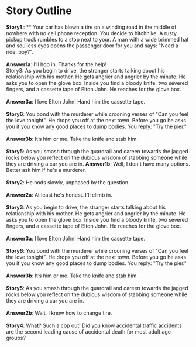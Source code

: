  
# Story Outline

__Story1__ : ** Your car has blown a tire on a winding road in the middle of nowhere with no cell phone reception. You decide to
hitchhike. A rusty pickup truck rumbles to a stop next to your. A man with a wide brimmed hat and soulless eyes opens the
passenger door for you and says: "Need a ride, boy?". <br /> <br />
__Answer1a__: I'll hop in. Thanks for the help!<br />
Story3: As you begin to drive, the stranger starts talking about his relationship with his mother. He gets angrier and
angrier by the minute. He asks you to open the glove box. Inside you find a bloody knife, two severed fingers, and
a cassette tape of Elton John. He reaches for the glove box.<br /><br />
__Answer3a__: I love Elton John! Hand him the cassette tape.<br /><br />
__Story6__: You bond with the murderer while crooning verses of "Can you feel the love tonight". He
drops you off at the next town. Before you go he asks you if you know any good places to dump bodies. You reply:
"Try the pier."<br /><br />
__Answer3b__: It’s him or me. Take the knife and stab him.<br /><br />
__Story5__: As you smash through the guardrail and careen towards the jagged rocks below you reflect
on the dubious wisdom of stabbing someone while they are driving a car you are in.
__Answer1b__: Well, I don't have many options. Better ask him if he's a murderer.<br /><br />
__Story2__: He nods slowly, unphased by the question.<br /><br />
__Answer2a__: At least he's honest. I'll climb in.<br /><br />
__Story3__: As you begin to drive, the stranger starts talking about his relationship with his mother. He gets
angrier and angrier by the minute. He asks you to open the glove box. Inside you find a bloody knife, two severed
fingers, and a cassette tape of Elton John. He reaches for the glove box.<br /><br />
__Answer3a__: I love Elton John! Hand him the cassette tape.<br /><br />
__Story6__: You bond with the murderer while crooning verses of "Can you feel the love tonight". He
drops you off at the next town. Before you go he asks you if you know any good places to dump bodies. You reply:
"Try the pier."<br /><br />
__Answer3b__: It’s him or me. Take the knife and stab him.<br /><br />
__Story5__: As you smash through the guardrail and careen towards the jagged rocks below you reflect
on the dubious wisdom of stabbing someone while they are driving a car you are in.<br /><br />
__Answer2b__: Wait, I know how to change tire.<br /><br />
__Story4__: What? Such a cop out! Did you know accidental traffic accidents are the second leading cause of
accidental death for most adult age groups?<br /><br />
